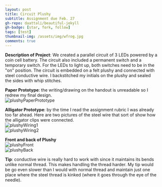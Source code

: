 ```yaml
---
layout: post
title: Circuit Plushy
subtitle: Assignment due Feb. 27
gh-repo: daattali/beautiful-jekyll
gh-badge: [star, fork, follow]
tags: [test]
thumbnail-img: /assets/img/wfrog.jpg
comments: true
---
```

**Description of Project**: We created a parallel circuit of 3 LEDs powered by a coin cell battery. The circuit also included a permanent switch and a temporary switch.
For the LEDs to light up, both switches need to be in the "on" position. The circuit is embedded on a felt plushy and connected with steel conductive wire. I backstitched
my initials on the plushy and sealed the sides with whip stitches.

**Paper Prototype**: the writing/drawing on the handout is unreadable so I redrew my final design.  
![plushyPaperPrototype](https://darrendywang.github.io/assets/img/plushyPaper.jpg)  

**Alligator Prototype**: by the time I read the assignment rubric I was already too far ahead. Here are two pictures of the steel wire that sort of show
how the alligator clips were connected.  
![plushyWiring1](https://darrendywang.github.io/assets/img/plushyInside1.jpg)  
![plushyWiring2](https://darrendywang.github.io/assets/img/plushyInside2.jpg)  

**Front and back of Plushy**  
![plushyFront](https://darrendywang.github.io/assets/img/plushyFront.jpg)  
![plushyBack](https://darrendywang.github.io/assets/img/plushyBack.jpg)  

**Tip**: conductive wire is really hard to work with since it maintains its bends unlike normal thread. This makes handling the thread harder. My tip would
be go even slower than I would with normal thread and maintain just one place where the steel thread is kinked (where it goes through the eye of the needle).


